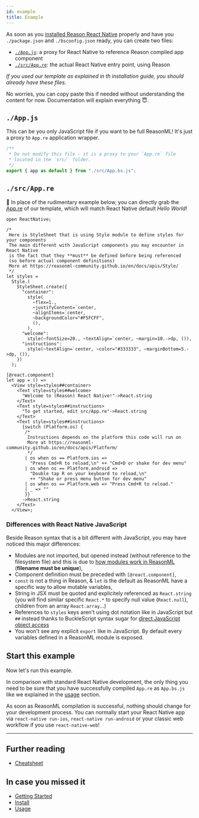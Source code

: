 ```yaml
---
id: example
title: Example
---
```


As soon as you
[installed Reason React Native](/en/docs/install/) properly
and have you `./package.json` and `./bsconfig.json` ready, you can create two
files:

- [`./App.js`](#appjs): a proxy for React Native to reference Reason compiled
  app component
- [`./src/App.re`](#srcappre): the actual React Native entry point, using Reason

_If you used our template as explained in th installation guide, you should
already have these files._

No worries, you can copy paste this if needed without understanding the content
for now. Documentation will explain everything 😇.

## `./App.js`

This can be you only JavaScript file if you want to be full ReasonML! It's just
a proxy to `App.re` application wrapper.

```javascript
/**
 * Do not modify this file - it is a proxy to your `App.re` file
 * located in the `src/` folder.
 */
export { app as default } from "./src/App.bs.js";
```

## `./src/App.re`

👀 In place of the rudimentary example below, you can directly grab the
[App.re](https://raw.githubusercontent.com/reason-react-native/reason-react-native/master/reason-react-native-template/template/src/App.re)
of our template, which will match React Native default _Hello World_!

```reason
open ReactNative;

/*
 Here is StyleSheet that is using Style module to define styles for your components
 The main different with JavaScript components you may encounter in React Native
 is the fact that they **must** be defined before being referenced
 (so before actual component definitions)
 More at https://reasonml-community.github.io/en/docs/apis/Style/
 */
let styles =
  Style.(
    StyleSheet.create({
      "container":
        style(
          ~flex=1.,
          ~justifyContent=`center,
          ~alignItems=`center,
          ~backgroundColor="#F5FCFF",
          (),
        ),
      "welcome":
        style(~fontSize=20., ~textAlign=`center, ~margin=10.->dp, ()),
      "instructions":
        style(~textAlign=`center, ~color="#333333", ~marginBottom=5.->dp, ()),
    })
  );

[@react.component]
let app = () =>
  <View style=styles##container>
    <Text style=styles##welcome>
      "Welcome to (Reason) React Native!"->React.string
    </Text>
    <Text style=styles##instructions>
      "To get started, edit src/App.re"->React.string
    </Text>
    <Text style=styles##instructions>
      {switch (Platform.os) {
       /*
        Instructions depends on the platform this code will run on
        More at https://reasonml-community.github.io/en/docs/apis/Platform/
        */
       | os when os == Platform.ios =>
         "Press Cmd+R to reload,\n" ++ "Cmd+D or shake for dev menu"
       | os when os == Platform.android =>
         "Double tap R on your keyboard to reload,\n"
         ++ "Shake or press menu button for dev menu"
       | os when os == Platform.web => "Press Cmd+R to reload."
       | _ => ""
       }}
      ->React.string
    </Text>
  </View>;
```

### Differences with React Native JavaScript

Beside Reason syntax that is a bit different with JavaScript, you may have
noticed this major differences:

- Modules are not imported, but opened instead (without reference to the
  filesystem file) and this is due to
  [how modules work in ReasonML](https://reasonml.github.io/docs/en/module)
  (**filename must be unique**),
- Component definition must be preceded with `[@react.component]`,
- `const` is not a thing in Reason, & `let` is the default as ReasonML have a
  specific way to allow mutable variables,
- String in JSX must be quoted and explicitely referenced as `React.string` (you
  will find similar specific `React.*` to specify null value (`React.null`),
  children from an array `React.array`...)
- References to `styles` keys aren't using dot notation like in JavaScript but
  `##` instead thanks to BuckleScript syntax sugar for
  [direct JavaScript object access](https://bucklescript.github.io/docs/en/object-2#accessors)
- You won't see any explicit `export` like in JavaScript. By default every
  variables defined in a ReasonML module is exposed.

## Start this example

Now let's run this example.

In comparison with standard React Native development, the only thing you need to
be sure that you have successfully compiled `App.re` as `App.bs.js` like we
explained in the [usage](/en/docs/usage/) section.

As soon as ReasonML compilation is successful, nothing should change for your
development process. You can normally start your React Native app via
`react-native run-ios`, `react-native run-android` or your classic web workflow
if you use `react-native-web`!

---

## Further reading

- [Cheatsheet](/en/docs/cheatsheet/)

## In case you missed it

- [Getting Started](/en/docs/)
- [Install](/en/docs/install/)
- [Usage](/en/docs/usage/)
